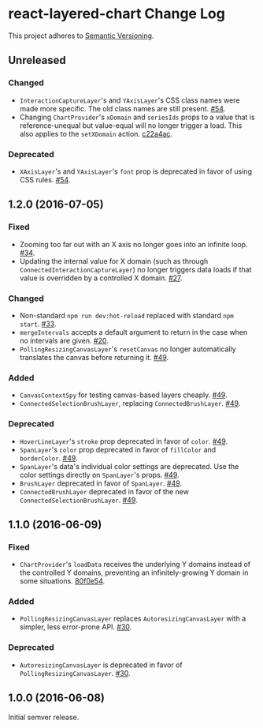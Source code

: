 # react-layered-chart Change Log

This project adheres to [Semantic Versioning](http://semver.org/).

## Unreleased

### Changed

- `InteractionCaptureLayer`'s and `YAxisLayer`'s CSS class names were made more specific. The old class names are still present. [#54](https://github.com/palantir/react-layered-chart/issues/54).
- Changing `ChartProvider`'s `xDomain` and `seriesIds` props to a value that is reference-unequal but value-equal will no longer trigger a load. This also applies to the `setXDomain` action. [c22a4ac](https://github.com/palantir/react-layered-chart/commit/c22a4accee79a20727f6d37ad473906f47b2f3db).

### Deprecated

- `XAxisLayer`'s and `YAxisLayer`'s `font` prop is deprecated in favor of using CSS rules. [#54](https://github.com/palantir/react-layered-chart/issues/54).

## 1.2.0 (2016-07-05)

### Fixed

- Zooming too far out with an X axis no longer goes into an infinite loop. [#34](https://github.com/palantir/react-layered-chart/issues/34).
- Updating the internal value for X domain (such as through `ConnectedInteractionCaptureLayer`) no longer triggers data loads if that value is overridden by a controlled X domain. [#27](https://github.com/palantir/react-layered-chart/issues/27).

### Changed

- Non-standard `npm run dev:hot-reload` replaced with standard `npm start`. [#33](https://github.com/palantir/react-layered-chart/pull/33).
- `mergeIntervals` accepts a default argument to return in the case when no intervals are given. [#20](https://github.com/palantir/react-layered-chart/issues/20).
- `PollingResizingCanvasLayer`'s `resetCanvas` no longer automatically translates the canvas before returning it. [#49](https://github.com/palantir/react-layered-chart/issues/49).

### Added

- `CanvasContextSpy` for testing canvas-based layers cheaply. [#49](https://github.com/palantir/react-layered-chart/issues/49).
- `ConnectedSelectionBrushLayer`, replacing `ConnectedBrushLayer`. [#49](https://github.com/palantir/react-layered-chart/issues/49).

### Deprecated

- `HoverLineLayer`'s `stroke` prop deprecated in favor of `color`. [#49](https://github.com/palantir/react-layered-chart/issues/49).
- `SpanLayer`'s `color` prop deprecated in favor of `fillColor` and `borderColor`. [#49](https://github.com/palantir/react-layered-chart/issues/49).
- `SpanLayer`'s data's individual color settings are deprecated. Use the color settings directly on `SpanLayer`'s props. [#49](https://github.com/palantir/react-layered-chart/issues/49).
- `BrushLayer` deprecated in favor of `SpanLayer`. [#49](https://github.com/palantir/react-layered-chart/issues/49).
- `ConnectedBrushLayer` deprecated in favor of the new `ConnectedSelectionBrushLayer`. [#49](https://github.com/palantir/react-layered-chart/issues/49).

## 1.1.0 (2016-06-09)

### Fixed

- `ChartProvider`'s `loadData` receives the underlying Y domains instead of the controlled Y domains, preventing an infinitely-growing Y domain in some situations. [80f0e54](https://github.com/palantir/react-layered-chart/commit/80f0e54e90083b54b8ac41a74940374794005152).

### Added

- `PollingResizingCanvasLayer` replaces `AutoresizingCanvasLayer` with a simpler, less error-prone API. [#30](https://github.com/palantir/react-layered-chart/pull/30).

### Deprecated

- `AutoresizingCanvasLayer` is deprecated in favor of `PollingResizingCanvasLayer`. [#30](https://github.com/palantir/react-layered-chart/pull/30).

## 1.0.0 (2016-06-08)

Initial semver release.
